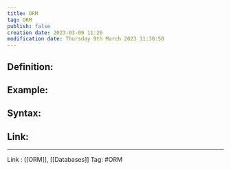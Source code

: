 ```yaml
---
title: ORM
tag: ORM
publish: false
creation date: 2023-03-09 11:26
modification date: Thursday 9th March 2023 11:30:50
---
```


## Definition:
## Example:
## Syntax:
## Link:
---
Link : [[ORM]], [[Databases]]
Tag: #ORM